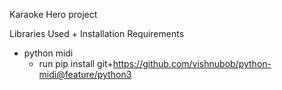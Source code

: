 Karaoke Hero project

Libraries Used + Installation Requirements
- python midi
	- run pip install git+https://github.com/vishnubob/python-midi@feature/python3
